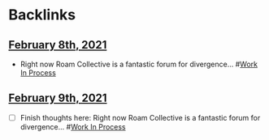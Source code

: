 
# Backlinks
## [February 8th, 2021](<February 8th, 2021.md>)
- Right now Roam Collective is a fantastic forum for divergence... #[Work In Process](<Work In Process.md>)

## [February 9th, 2021](<February 9th, 2021.md>)
- [ ] Finish thoughts here: Right now Roam Collective is a fantastic forum for divergence... #[Work In Process](<Work In Process.md>)


